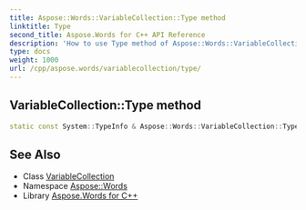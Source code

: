 ```yaml
---
title: Aspose::Words::VariableCollection::Type method
linktitle: Type
second_title: Aspose.Words for C++ API Reference
description: 'How to use Type method of Aspose::Words::VariableCollection class in C++.'
type: docs
weight: 1000
url: /cpp/aspose.words/variablecollection/type/
---
```

## VariableCollection::Type method




```cpp
static const System::TypeInfo & Aspose::Words::VariableCollection::Type()
```

## See Also

* Class [VariableCollection](../)
* Namespace [Aspose::Words](../../)
* Library [Aspose.Words for C++](../../../)
